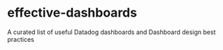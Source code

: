 # effective-dashboards
A curated list of useful Datadog dashboards and Dashboard design best practices
